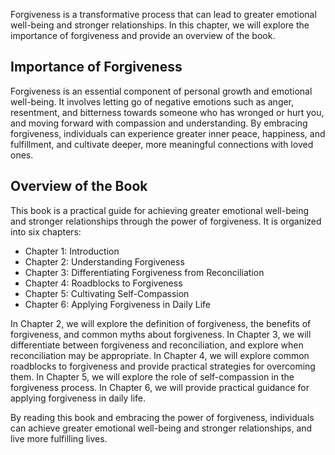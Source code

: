 
Forgiveness is a transformative process that can lead to greater emotional well-being and stronger relationships. In this chapter, we will explore the importance of forgiveness and provide an overview of the book.

Importance of Forgiveness
-------------------------

Forgiveness is an essential component of personal growth and emotional well-being. It involves letting go of negative emotions such as anger, resentment, and bitterness towards someone who has wronged or hurt you, and moving forward with compassion and understanding. By embracing forgiveness, individuals can experience greater inner peace, happiness, and fulfillment, and cultivate deeper, more meaningful connections with loved ones.

Overview of the Book
--------------------

This book is a practical guide for achieving greater emotional well-being and stronger relationships through the power of forgiveness. It is organized into six chapters:

* Chapter 1: Introduction
* Chapter 2: Understanding Forgiveness
* Chapter 3: Differentiating Forgiveness from Reconciliation
* Chapter 4: Roadblocks to Forgiveness
* Chapter 5: Cultivating Self-Compassion
* Chapter 6: Applying Forgiveness in Daily Life

In Chapter 2, we will explore the definition of forgiveness, the benefits of forgiveness, and common myths about forgiveness. In Chapter 3, we will differentiate between forgiveness and reconciliation, and explore when reconciliation may be appropriate. In Chapter 4, we will explore common roadblocks to forgiveness and provide practical strategies for overcoming them. In Chapter 5, we will explore the role of self-compassion in the forgiveness process. In Chapter 6, we will provide practical guidance for applying forgiveness in daily life.

By reading this book and embracing the power of forgiveness, individuals can achieve greater emotional well-being and stronger relationships, and live more fulfilling lives.
